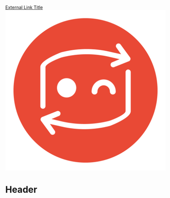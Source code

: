 <!-- TITLE: secRet -->
<!-- SUBTITLE: -->

[External Link Title](https://www.google.com/)
![Secret Logo Preview](/uploads/secret-logo-preview.png "Secret Logo Preview")
# Header